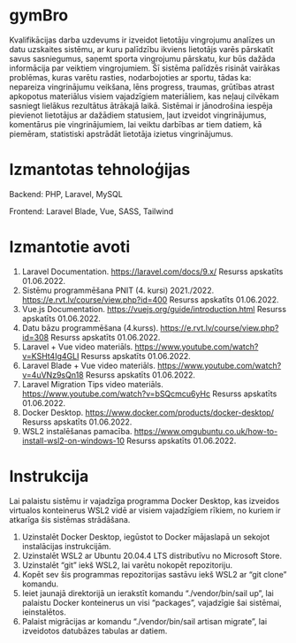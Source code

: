 # gymBro

Kvalifikācijas darba uzdevums ir izveidot lietotāju vingrojumu analīzes un datu uzskaites sistēmu, ar kuru palīdzību ikviens lietotājs varēs pārskatīt savus sasniegumus, saņemt sporta vingrojumu pārskatu, kur būs dažāda informācija par veiktiem vingrojumiem. Šī sistēma palīdzēs risināt vairākas problēmas, kuras varētu rasties, nodarbojoties ar sportu, tādas ka: nepareiza vingrinājumu veikšana, lēns progress, traumas, grūtības atrast apkopotus materiālus visiem vajadzīgiem materiāliem, kas neļauj cilvēkam sasniegt lielākus rezultātus ātrākajā laikā. Sistēmai ir jānodrošina iespēja pievienot lietotājus ar dažādiem statusiem, ļaut izveidot vingrinājumus, komentārus pie vingrinājumiem, lai veiktu darbības ar tiem datiem, kā piemēram, statistiski apstrādāt lietotāja izietus vingrinājumus.

# Izmantotas tehnoloģijas

Backend: PHP, Laravel, MySQL

Frontend: Laravel Blade, Vue, SASS, Tailwind

# Izmantotie avoti

1. Laravel Documentation. https://laravel.com/docs/9.x/ Resurss apskatīts 01.06.2022.
2. Sistēmu programmēšana PNIT (4. kursi) 2021./2022. https://e.rvt.lv/course/view.php?id=400 Resurss apskatīts 01.06.2022.
3. Vue.js Documentation. https://vuejs.org/guide/introduction.html Resurss apskatīts 01.06.2022.
4. Datu bāzu programmēšana (4.kurss). https://e.rvt.lv/course/view.php?id=308 Resurss apskatīts 01.06.2022.
5. Laravel + Vue video materiāls. https://www.youtube.com/watch?v=KSHt4Ig4GLI Resurss apskatīts 01.06.2022.
6. Laravel Blade + Vue video materiāls. https://www.youtube.com/watch?v=4uVNz9sQn18 Resurss apskatīts 01.06.2022.
7. Laravel Migration Tips video materiāls. https://www.youtube.com/watch?v=bSQcmcu6yHc Resurss apskatīts 01.06.2022.
8. Docker Desktop. https://www.docker.com/products/docker-desktop/ Resurss apskatīts 01.06.2022.
9. WSL2 instalēšanas pamacība. https://www.omgubuntu.co.uk/how-to-install-wsl2-on-windows-10 Resurss apskatīts 01.06.2022.

# Instrukcija

Lai palaistu sistēmu ir vajadzīga programma Docker Desktop, kas izveidos virtualos konteinerus WSL2 vidē ar visiem vajadzīgiem rīkiem, no kuriem ir atkarīga šis sistēmas strādāšana.

1. Uzinstalēt Docker Desktop, iegūstot to Docker mājaslapā un sekojot instalācijas instrukcijām.
2. Uzinstalēt WSL2 ar Ubuntu 20.04.4 LTS distributīvu no Microsoft Store.
3. Uzinstalēt “git” iekš WSL2, lai varētu nokopēt repozitoriju.
4. Kopēt sev šis programmas repozitorijas sastāvu iekš WSL2 ar “git clone” komandu.
5. Ieiet jaunajā direktorijā un ierakstīt komandu “./vendor/bin/sail up”, lai palaistu Docker konteinerus un visi “packages”, vajadzīgie šai sistēmai, ieinstalētos.
6. Palaist migrācijas ar komandu “./vendor/bin/sail artisan migrate”, lai izveidotos datubāzes tabulas ar datiem.


